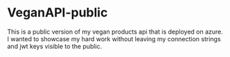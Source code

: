 # VeganAPI-public
This is a public version of my vegan products api that is deployed on azure. I wanted to showcase my hard work without leaving my connection strings and jwt keys visible to the public. 
